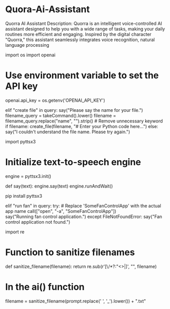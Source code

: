 # Quora-Ai-Assistant
Quorra AI Assistant Description: Quorra is an intelligent voice-controlled AI assistant designed to help you with a wide range of tasks, making your daily routines more efficient and engaging. Inspired by the digital character "Quorra," this assistant seamlessly integrates voice recognition, natural language processing


import os
import openai

# Use environment variable to set the API key
openai.api_key = os.getenv('OPENAI_API_KEY')

elif "create file" in query:
    say("Please say the name for your file.")
    filename_query = takeCommand().lower()
    filename = filename_query.replace("name", "").strip()  # Remove unnecessary keyword
    if filename:
        create_file(filename, "# Enter your Python code here...")
    else:
        say("I couldn't understand the file name. Please try again.")

import pyttsx3

# Initialize text-to-speech engine
engine = pyttsx3.init()

def say(text):
    engine.say(text)
    engine.runAndWait()

pip install pyttsx3

elif "run fan" in query:
    try:
        # Replace 'SomeFanControlApp' with the actual app name
        call(["open", "-a", "SomeFanControlApp"])  
        say("Running fan control application.")
    except FileNotFoundError:
        say("Fan control application not found.")



import re

# Function to sanitize filenames
def sanitize_filename(filename):
    return re.sub(r'[\\/*?:"<>|]', "", filename)

# In the ai() function
filename = sanitize_filename(prompt.replace(' ', '_').lower()) + ".txt"
